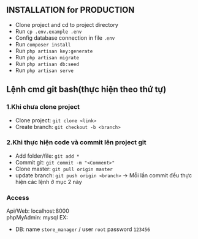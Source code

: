 ﻿## INSTALLATION for PRODUCTION

- Clone project and cd to project directory
- Run `cp .env.example .env`
- Config database connection in file `.env`
- Run `composer install`
- Run `php artisan key:generate`
- Run `php artisan migrate`
- Run `php artisan db:seed`
- Run `php artisan serve`

## Lệnh cmd git bash(thực hiện theo thứ tự)
### 1.Khi chưa clone project
- Clone project: `git clone <link>`
- Create branch: `git checkout -b <branch>`
### 2.Khi thực hiện code và commit lên project git
- Add folder/file: `git add *`
- Commit git: `git commit -m "<Comment>"`
- Clone master: `git pull origin master`
- update branch: `git push origin <branch>`
-> Mỗi lần commit đều thực hiện các lệnh ở mục 2 này 

### Access
Api/Web: localhost:8000  
phpMyAdmin: mysql
EX:
- DB: name `store_manager` / user `root` password `123456`

